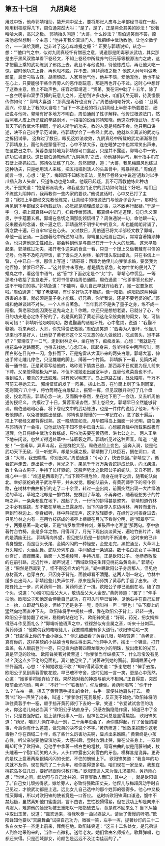## 第五十七回　　九阴真经

用过中饭，他命郭靖相助，撬开洞中泥土，要将那张人皮与上半部经书埋在一起，刚用树枝挖得几下，周伯通突然大叫：“是了，是了，正是两全其美的妙法！”说著哈哈大笑，高兴之极。
郭靖抬头问道：“大哥，什么妙法？”周伯通笑而不答，原来他忽然想到一个主意：“他并非我全真派门人，我把经中武功教他，让他全数学会，一一演给我瞧，岂非过了这心痒难搔之瘾？”
正要与郭靖说知，转念一想：“”他口气之中，似对九阴真经怀有憎恶之意，说道那是阴毒邪派武功，其实那是由于黑风双煞单看下卷经文，不知上卷经中所载养气归元等等根源法门之故，这才把最上乘的武功练到了邪路上去。我且不与他说知，待他练成后，再让他大吃一惊。那时他功夫上身，再也甩不脱，挥不去，岂非滑稽之极？
他这人绰号叫做老顽童，最爱刁钻古怪，胡闹顽皮。人家骂他气他，他并不恼，爱他宠他，他也不放在心上，只要能够干些作弄旁人的恶作剧玩意，那是再也开心不过。这时心中想好了这番主意，脸上不动声色，庄容对郭靖道：“贤弟，我在洞中耽了十五年，除了一套空明拳和双手互搏的玩意儿之外，还想到许多功夫，咱们闲坐无聊，待我慢慢传你如何？”
郭靖大喜道：“那真是再好也没有了。”周伯通暗暗好笑，心道：“且莫高兴，你是上了我的大当啦！”当下一本正经的将九阴真经上半部中所载要旨，细细说与他听。郭靖有好多地方不明白，周伯通耐了性子解释。他传过根源法门，然后照著人皮上所记载的拳路剑术，一招招的说给郭靖知晓。他这次传授武功，却与普天下的教武大不相同，学的人所学的功夫，教的人竟是纯然不会。他只用口讲述，决不自己出手示范试做，待郭靖学会了一些经上武功，他就以全真派的武功与之拆招试拳。
这样过了数日，眼见这妙法收效，九阴真经中所载的武功渐渐移到了郭靖身上，而他尚是蒙懂不觉，心中不禁大乐，连在睡梦之中也常常笑出声来。
在这数日之中，黄蓉总是特地为郭靖做可口食品，只是并不露面。郭靖心中一安，练功进境更快。这日周伯通教他练“九阴神爪”之法，命他凝神运气，用十指手爪在石壁上撕抓拉击。郭靖依法练了几次，忽然起疑，道：“大哥，我见梅超风也练过这种功夫，只是她用活人来练，把五指插到活人的头盖骨中，残暴得紧。”
周伯通闻言一惊，心想：“是了，梅超风不知练功正法，见到下卷经文中说道‘遇敌时以手爪插入敌人头盖’，只道练功也是如此。他既已起疑，我不可再教他练此种功夫。”于是笑道：“她是邪派功夫，和我这玄门正宗的武功如何能比？好吧，咱们且不练这九阴神爪，我再教你一些内家的要诀。”他说这话时，心中又已打了主意；“我把上半部经文先教他练完，让真经中的根源法门与他身子合为一，那时他再见到下半部经文中所载武功，必觉那是顺理成章之事，决不致再行起疑。”于是一字一句，把上部真经中的法门，扫数传给郭靖。
那真经中所述道理，句句含义深奥，字字蕴蓄玄机，郭靖在急切之间那能领悟得了？周伯通说一句，命他跟一句，反来覆去的念诵，数十遍之后，郭靖虽然不明字句中的意义，却也能朗朗背诵了，再念数十遍，已自牢牢记在心头。
又过数日，周伯通已将大半部经文教了郭靖，命他一面记诵，一面照著经中所述的习练。郭靖虽见他眉目之间，常常含著嬉顽神色，也只道他是生性如此，那会料到他是与自己在开一个大大的玩笑。
这天早晨起来，郭靖练过功夫，揭开老仆送来的食盒一看，只见一个馒上又做著藏有书信的记号。他等不及吃完早饭，拿了馒头走入树林，拍开馒头取出蜡丸，只在书信上一瞥，心中已自一惊，那信上写道：“靖哥哥：西毒为他侄儿向爹爹求婚，要娶我为他侄媳，爹爹已经答……”这封信并未写完，想是情势紧急，匆匆忙忙的便封入了蜡丸之中，看这信中语气，这“答”字下面必定是个“允”字。
郭靖心中慌乱，一等那老仆收拾了食盒走开，忙将书信拿给周伯通瞧。周伯通道：“他爹爹答允也好，这不干咱们的事。”郭靖急道：“不能啊，蓉儿自己早就许给我了，她一定要急疯啦。”周伯通道：“娶了老婆哪，有许多好功夫不能练。像一阳指、纯阳指这两种最厉害的本事，就必须是童子身才能练，好兄弟，你听我说，还是不要老婆的好。”郭靖和他越谈越不对头，一个人空自著急。
“当年我若不是失了童子之身，练不成一阳指，黄老邪怎能囚我在这鬼岛之上？你瞧，你还只是想想老婆，已就分了心，今日的功夫是必定练不好的了。若是真的娶了黄老邪这花朵般美貌的闺女，唉，可惜啊可惜！”
郭靖听他唠唠叨叨，数说娶妻的诸般坏处，心中愈烦，说道：“我娶不娶她，将来再说，大哥，你先得设法救她。”周伯通笑道：“西毒为人很坏，他侄儿谅来也不是好人，让他娶了黄老邪这个又刁又恶的女儿做媳妇，吃点苦头，岂不甚好？”
郭靖叹了一口气，走到树林之中，坐在地下，痴痴发呆，心想：“我就是在桃花岛中迷路而死，也得去找她。”心念已决，跃起身来，忽听得空中两声唳叫，两团白影在目光中一闪，急扑而下，正是拖雷从大漠带来的两头白雕。郭靖大喜，伸出手臂让雕儿停住，只见雄雕的脚上，缚著一个竹筒。
郭靖解下一看，见筒内藏著一通书信，正是黄蓉写给他的，略称现下情势已迫，那西毒不日就要为侄儿前来下聘。父亲管得她极为严紧，不但不准她走出居室半步，连替他煮菜竟也不许。
事到临头，若真的无法脱难，只有死以明志了。岛上道路古怪，处处陷阱，千万不可前去寻她云云。
郭靖怔怔的发了一阵呆，拔山匕首，在竹筒上刻了‘生则同室，死则同穴’八个字，将竹筒缚在白雕脚上，振臂一挥，但见双雕升空打了几个盘旋，投北而去。郭靖心念一决，反而胸中泰然，坐在地下用了一会功，又去听周伯通传授经义。
约摸过了十日，黄蓉音讯杳然，那上卷经文，郭靖早已全然能够背诵。周伯通暗暗心喜，将下卷经文中的武功练法，也是一件件的说给了他听，却不教他即练，以免被他瞧出破绽。
郭靖也是慢慢的一一牢记在心，念了数十遍后，把上下卷经文都背得烂熟。这一晚晴空如洗，月华照得岛上海面一片光明，周伯通与郭靖拆了一会招，见他武功在不知不觉中已自大进，心想那真经中所载果然极有道理，他日将经中武功全数练成，只怕功夫要在黄药师、洪七公之上。
两人正坐下地来闲谈，忽然听得远处草中一阵簌簌之声。郭靖听见过这种声音，叫道：“是蛇！”一言甫毕，异声斗起，正是群蛇大至。周伯通脸上变色，返奔入洞，饶是他武功天下无敌，但一听蛇声，却是头痛之极。郭靖搬了几块巨石，搁在洞口，说道：“大哥，我去瞧瞧，你别出来。”周伯通道：“小心了，快去快回。”郭靖应了，循著蛇声走去，走出数十步，月光之下，果见千千万万条青蛇排成长队，向北疾进，数十名白衣男子，手持了长杆驱蛇，这股声势比之欧阳公子的蛇队，又自不同，郭靖心中一惊：“难道是西毒到了。”当下顾不得危险，隐身在树干之后，随著蛇队向北。幸好驱蛇的男子武功平平，并未发觉。那蛇队前头，有黄药师手下的哑仆领路，在树林中曲曲折折的走了二十余里，转过一座出岗，前面突然出现一大片绿油油的草地，草地之北却是一排竹林。蛇群到了草地，不再奔进，随著驱蛇男子的竹哨之声，一条条都盘在地下，昂起了头，一行行的排得甚是整齐。
郭靖知道竹林之中必有蹊跷，却不敢在草地上显露身形，当下闪身穿入东边树林，再转而北行，奔到竹林边上，侧身细听，林中静寂无声，这才放轻脚步，在绿竹之间挨身进去。
只见竹林之内有一座用竹枝搭成的凉亭上横额在月光下看得分明，是“积翠亭”三字，两旁悬著一副对联，正是“绮罗堆里埋神剑，箫鼓声中老客星”那两句。亭中放著竹台竹椅，全是多年之物，用得润了，月光下现出淡淡黄光，遍地竹影片片，端的是清幽无比。
郭靖再向外望，但见蛇队仍是一排排的不断涌来，这时来的已非青身蝮蛇，而是巨头长尾、金鳞闪闪的一种怪蛇，金蛇走完，黑蛇涌至，大草坪上万头晃动，火舌乱舞。蛇队分列东西，中间留出一条通路，数十名白衣女子手持红纱宫灯，姗姗而来，后面一人宽袍绫带，手持折扇，正是欧阳公子。
他恭恭敬敬的在前引路，走近竹林，朗声说道：“西域欧阳先生拜见桃花岛黄岛主。”
郭靖心道：“果然是西毒到了，怪不得这样大的气派。”凝神瞧欧阳公子身后那人，但见他身材高大，也穿白衣，只因身子背光，面貌却看不清楚。这两人刚一站定，竹林中缓步走出两人，郭靖险些儿失声惊呼，原来是黄药师携了黄蓉的手迎了出来。
欧阳锋抢上一步，向黄药师一揖，黄药师还了一揖。欧阳公子却已跪倒在地，磕了四个头，说道：“小婿叩见岳父大人，敬请岳父大人金安。”黄药师道：“罢了！”伸手扶他。欧阳公子知他定会伸量自己武功，在叩头时早已留神，见他右手在自己左臂上一抬，立即凝气稳身，但终于还是身子一晃，刚叫得一声：“啊也！”头下脚上的猛然向地面直冲下去。
欧阳锋将手中拐杖一横，靠在欧阳公子背上，轻轻一挑，欧阳公子借势翻了过来，稳稳的站在地下。
欧阳锋笑道：“好啊，药兄，把女婿摔得筋斗作见面礼么？”郭靖听他语声之中，铿铿然似有金属之音，听来十分刺耳。黄药师道：“他欺侮我的瞎眼徒儿，我要瞧瞧他有多大道行。”欧阳锋哈哈一笑道：“还配得上你的千金小姐么？”
侧头细细看了黄蓉几眼，啧啧赞道：“黄老哥，真有你的，这样美貌的小姑娘也亏你生得出来。”他伸手入怀，掏出一个锦盒，打开盒盖，各人眼前登时一亮，只见盒内放著四颗龙眼大小的明珠，放出柔和的光芒，真是罕见的珍物。
欧阳锋笑著对黄蓉道：“你爹爹当年纵横天下，什么珍宝没有见过？我这点乡下佬的见面礼，真让他见笑了。”
说著递到她的面前。郭靖瞧著心中怦怦而跳，心想：“不知她收是不收？”却听得黄蓉笑道：“多谢您啦！”伸手去接。欧阳公子见到黄蓉雪肤花貌，早已魂不守舍，这时见她一言一笑，更是心中荡然，心道：“她爹爹将她许给了我，果然她对我的神态与前大不相同。”正自得意，突然眼前金光闪动，叫声：“不好”一个“铁板桥”，仰后便倒。黄药师喝骂：“你干什么？”左袖一拂，挥去了黄蓉满手掷出的金针，右手一掌便往她肩头打去。
黄蓉“哇”的一声哭了出来，叫道：“爹爹你打死我最好，反正我不嫁他。”欧阳锋将明珠往黄蓉手中一塞，顺手挡开黄药师打下去的一掌，笑道：“令爱试试舍侄的功夫，你这老儿何必当真？”欧阳公子站直身子，只感左胸隐隐作痛，知道已中了金针，只是要强好胜，脸上装作没事人一般，但神色之间总是显得尴尬。
欧阳锋笑道：“药兄，咱哥儿俩在华山一别，二十余年没会了。承你瞧得起，许了舍侄的婚事，今后你有什么差遣，做兄弟的决不说个不字。”黄药师道：“谁敢来招惹你这老毒物？你在西域二十年，练了些什么厉害功夫啊，显点出来瞧瞧。”
黄蓉终是小孩心性，听父亲说要他显演功夫，大感兴趣，登时收泪止哭，靠在父亲身上，一双眼睛却盯住了欧阳锋。见他手中拿著一根白色的粗杖，弯弯曲曲的似是用藤制成，杖头雕著一个裂口而笑的人头，人头口中露出尖利雪白的牙齿，模样甚是诡异。更奇的是杖上盘著两条银鳞闪闪的长蛇，不住的蜿蜒上下。
欧阳锋笑道：“我当年的功夫就不及你，现在抛荒了二十余年，和你差得更多啦。咱们现在一家至亲，我想在桃花岛多住几日，要好好跟你讨教讨教。”
欧阳锋遣人来为侄儿求婚时，黄药师心想：“当世之间，武功可与自己比并的，只寥寥数人而已，其中之一，就是欧阳锋了。”自己女儿顽劣得紧，嫁给旁人，必致恃强欺压丈夫，他侄儿与梅超风动手时自己见过，才貌武功都是上选，远比女儿自己选中的那个姓郭的强得多。他心中又极憎厌郭靖，所以对欧阳锋的使者竟是一口答应。
这时听欧阳锋满口谦逊，腹中不禁起疑，虽然素知他口蜜腹剑，言不由衷，生性狡猾得紧，但在武功上却是向来不肯服人，难道他的蛤蟆功被王重阳以一阳指破去后，竟是练不回来么？
当下从袖中取出玉箫，说道：“嘉宾远来，待我吹奏一曲以娱故人。请坐了慢慢的听吧。”欧阳锋知他要以“天魔舞曲”试探自己功力，微微一笑，左手一挥，提著纱灯的三十二名白衣女子一齐走上前来，拜倒在地。欧阳锋笑道：“这三十二名处女，是兄弟派人到各地采购来的，当作一点微礼，送给老友。她们曾由名师指点，歌舞弹唱，也都还来得。只是西域鄙女，论颜色是远远不及江南佳丽的了。”